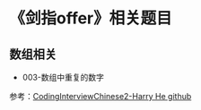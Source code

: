 # 《剑指offer》相关题目

## 数组相关

* 003-数组中重复的数字

参考：[CodingInterviewChinese2-Harry He github](https://github.com/zhedahht/CodingInterviewChinese2)